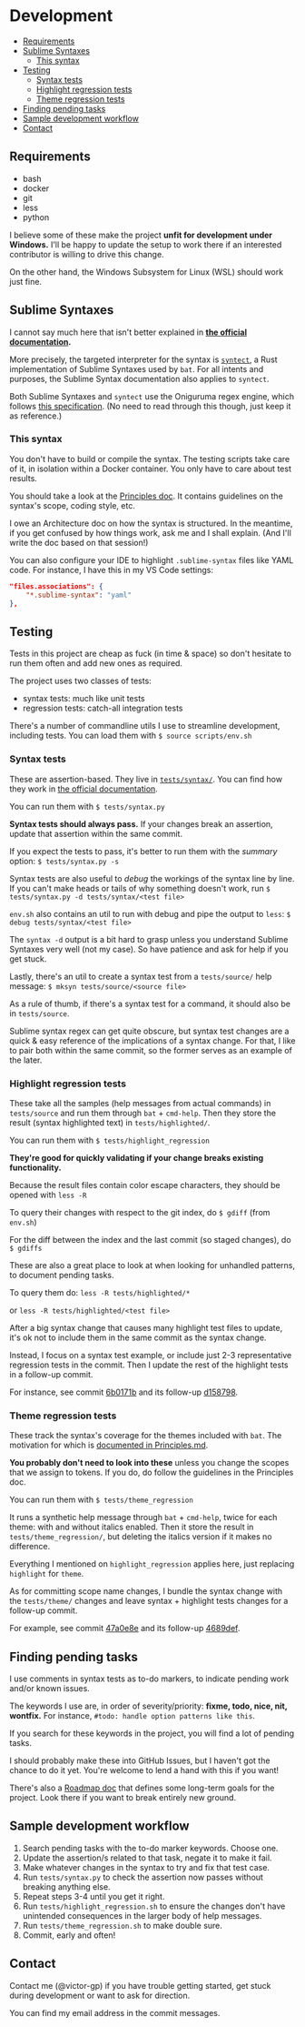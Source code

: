 # Development

- [Requirements](#requirements)
- [Sublime Syntaxes](#sublime-syntaxes)
  * [This syntax](#this-syntax)
- [Testing](#testing)
  * [Syntax tests](#syntax-tests)
  * [Highlight regression tests](#highlight-regression-tests)
  * [Theme regression tests](#theme-regression-tests)
- [Finding pending tasks](#finding-pending-tasks)
- [Sample development workflow](#sample-development-workflow)
- [Contact](#contact)

## Requirements

- bash
- docker
- git
- less
- python

I believe some of these make the project **unfit for development under Windows.**
I'll be happy to update the setup to work there if an interested contributor is willing to drive this change.

On the other hand, the Windows Subsystem for Linux (WSL) should work just fine.

## Sublime Syntaxes

I cannot say much here that isn't better explained in **[the official documentation](http://www.sublimetext.com/docs/syntax.html).**

More precisely, the targeted interpreter for the syntax is [`syntect`](https://github.com/trishume/syntect), a Rust implementation of Sublime Syntaxes used by `bat`.
For all intents and purposes, the Sublime Syntax documentation also applies to `syntect`.

Both Sublime Syntaxes and `syntect` use the Oniguruma regex engine, which follows [this specification](https://raw.githubusercontent.com/kkos/oniguruma/v6.9.1/doc/RE).
(No need to read through this though, just keep it as reference.)

### This syntax

You don't have to build or compile the syntax. The testing scripts take care of it, in isolation within a Docker container. You only have to care about test results.

You should take a look at the [Principles doc](./Principles.md). It contains guidelines on the syntax's scope, coding style, etc.

I owe an Architecture doc on how the syntax is structured. In the meantime, if you get confused by how things work, ask me and I shall explain. (And I'll write the doc based on that session!)

You can also configure your IDE to highlight `.sublime-syntax` files like YAML code. For instance, I have this in my VS Code settings:

```json
"files.associations": {
    "*.sublime-syntax": "yaml"
},
```

## Testing

Tests in this project are cheap as fuck (in time & space) so don't hesitate to run them often and add new ones as required.

The project uses two classes of tests:

- syntax tests: much like unit tests
- regression tests: catch-all integration tests

There's a number of commandline utils I use to streamline development, including tests.
You can load them with `$ source scripts/env.sh`

### Syntax tests

These are assertion-based. They live in [`tests/syntax/`](../tests/syntax/).
You can find how they work in [the official documentation](http://www.sublimetext.com/docs/syntax.html#testing).

You can run them with `$ tests/syntax.py`

**Syntax tests should always pass.** If your changes break an assertion, update that assertion within the same commit.

If you expect the tests to pass, it's better to run them with the *summary* option: `$ tests/syntax.py -s`

Syntax tests are also useful to *debug* the workings of the syntax line by line.
If you can't make heads or tails of why something doesn't work, run `$ tests/syntax.py -d tests/syntax/<test file>`

`env.sh` also contains an util to run with debug and pipe the output to `less`: `$ debug tests/syntax/<test file>`

The `syntax -d` output is a bit hard to grasp unless you understand Sublime Syntaxes very well (not my case). So have patience and ask for help if you get stuck.

Lastly, there's an util to create a syntax test from a `tests/source/` help message: `$ mksyn tests/source/<source file>`

As a rule of thumb, if there's a syntax test for a command, it should also be in `tests/source`.

Sublime syntax regex can get quite obscure, but syntax test changes are a quick & easy reference of the implications of a syntax change.
For that, I like to pair both within the same commit, so the former serves as an example of the later.

### Highlight regression tests

These take all the samples (help messages from actual commands) in `tests/source` and run them through `bat` + `cmd-help`.
Then they store the result (syntax highlighted text) in `tests/highlighted/`.

You can run them with `$ tests/highlight_regression`

**They're good for quickly validating if your change breaks existing functionality.**

Because the result files contain color escape characters, they should be opened with `less -R`

To query their changes with respect to the git index, do `$ gdiff` (from `env.sh`)

For the diff between the index and the last commit (so staged changes), do `$ gdiffs`

These are also a great place to look at when looking for unhandled patterns, to document pending tasks.

To query them do: `less -R tests/highlighted/*`

or `less -R tests/highlighted/<test file>`

After a big syntax change that causes many highlight test files to update, it's ok not to include them in the same commit as the syntax change.

Instead, I focus on a syntax test example, or include just 2-3 representative regression tests in the commit.
Then I update the rest of the highlight tests in a follow-up commit.

For instance, see commit [6b0171b](https://github.com/victor-gp/cmd-help-sublime-syntax/commit/6b0171b9eba45d8459ffa5306f715c1c15636ccf)
and its follow-up [d158798](https://github.com/victor-gp/cmd-help-sublime-syntax/commit/d158798da8954c58cdaf84af82a2b1ba02a8ff01).

### Theme regression tests

These track the syntax's coverage for the themes included with `bat`. The motivation for which is [documented in Principles.md](Principles.md#scope-names).

**You probably don't need to look into these** unless you change the scopes that we assign to tokens. If you do, do follow the guidelines in the Principles doc.

You can run them with `$ tests/theme_regression`

It runs a synthetic help message through `bat` + `cmd-help`, twice for each theme: with and without italics enabled.
Then it store the result in `tests/theme_regression/`, but deleting the italics version if it makes no difference.

Everything I mentioned on `highlight_regression` applies here, just replacing `highlight` for `theme`.

As for committing scope name changes, I bundle the syntax change with the `tests/theme/` changes and leave syntax + highlight tests changes for a follow-up commit.

For example, see commit [47a0e8e](https://github.com/victor-gp/cmd-help-sublime-syntax/commit/47a0e8ebc9c3b53d149b18522aa7dfa68ca8863a)
and its follow-up [4689def](https://github.com/victor-gp/cmd-help-sublime-syntax/commit/4689def931c8fc84da4cca6bfb34fa1dd02e38f2).

## Finding pending tasks

I use comments in syntax tests as to-do markers, to indicate pending work and/or known issues.

The keywords I use are, in order of severity/priority: **fixme, todo, nice, nit, wontfix.**
For instance, `#todo: handle option patterns like this`.

If you search for these keywords in the project, you will find a lot of pending tasks.

I should probably make these into GitHub Issues, but I haven't got the chance to do it yet. You're welcome to lend a hand with this if you want!

There's also a [Roadmap doc](./Roadmap.md) that defines some long-term goals for the project.
Look there if you want to break entirely new ground.

## Sample development workflow

1. Search pending tasks with the to-do marker keywords. Choose one.
1. Update the assertion/s related to that task, negate it to make it fail.
1. Make whatever changes in the syntax to try and fix that test case.
1. Run `tests/syntax.py` to check the assertion now passes without breaking anything else.
1. Repeat steps 3-4 until you get it right.
1. Run `tests/highlight_regression.sh` to ensure the changes don't have unintended consequences in the larger body of help messages.
1. Run `tests/theme_regression.sh` to make double sure.
1. Commit, early and often!

## Contact

Contact me (@victor-gp) if you have trouble getting started, get stuck during development or want to ask for direction.

You can find my email address in the commit messages.
